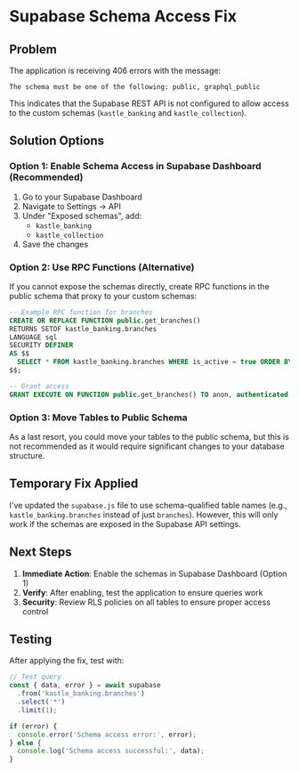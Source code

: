 # Supabase Schema Access Fix

## Problem
The application is receiving 406 errors with the message:
```
The schema must be one of the following: public, graphql_public
```

This indicates that the Supabase REST API is not configured to allow access to the custom schemas (`kastle_banking` and `kastle_collection`).

## Solution Options

### Option 1: Enable Schema Access in Supabase Dashboard (Recommended)

1. Go to your Supabase Dashboard
2. Navigate to Settings → API
3. Under "Exposed schemas", add:
   - `kastle_banking`
   - `kastle_collection`
4. Save the changes

### Option 2: Use RPC Functions (Alternative)

If you cannot expose the schemas directly, create RPC functions in the public schema that proxy to your custom schemas:

```sql
-- Example RPC function for branches
CREATE OR REPLACE FUNCTION public.get_branches()
RETURNS SETOF kastle_banking.branches
LANGUAGE sql
SECURITY DEFINER
AS $$
  SELECT * FROM kastle_banking.branches WHERE is_active = true ORDER BY branch_name;
$$;

-- Grant access
GRANT EXECUTE ON FUNCTION public.get_branches() TO anon, authenticated;
```

### Option 3: Move Tables to Public Schema

As a last resort, you could move your tables to the public schema, but this is not recommended as it would require significant changes to your database structure.

## Temporary Fix Applied

I've updated the `supabase.js` file to use schema-qualified table names (e.g., `kastle_banking.branches` instead of just `branches`). However, this will only work if the schemas are exposed in the Supabase API settings.

## Next Steps

1. **Immediate Action**: Enable the schemas in Supabase Dashboard (Option 1)
2. **Verify**: After enabling, test the application to ensure queries work
3. **Security**: Review RLS policies on all tables to ensure proper access control

## Testing

After applying the fix, test with:
```javascript
// Test query
const { data, error } = await supabase
  .from('kastle_banking.branches')
  .select('*')
  .limit(1);

if (error) {
  console.error('Schema access error:', error);
} else {
  console.log('Schema access successful:', data);
}
```